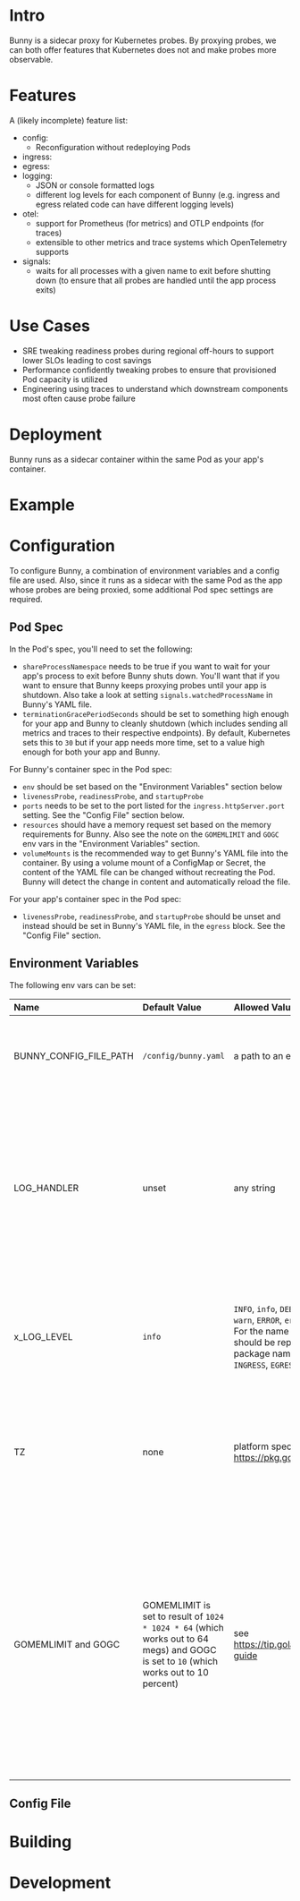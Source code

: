 # Intro

Bunny is a sidecar proxy for Kubernetes probes. By proxying probes, we can both offer features that Kubernetes does not and make probes more observable.

# Features

<!-- TODO-LOW: update the feature list -->
A (likely incomplete) feature list:

* config:
    * Reconfiguration without redeploying Pods
* ingress:
* egress:
* logging:
    * JSON or console formatted logs
    * different log levels for each component of Bunny (e.g. ingress and egress related code can have different logging levels)
* otel:
    * support for Prometheus (for metrics) and OTLP endpoints (for traces)
    * extensible to other metrics and trace systems which OpenTelemetry supports
* signals:
    * waits for all processes with a given name to exit before shutting down (to ensure that all probes are handled until the app process exits)

# Use Cases

<!-- TODO-LOW: list more use cases -->
* SRE tweaking readiness probes during regional off-hours to support lower SLOs leading to cost savings 
* Performance confidently tweaking probes to ensure that provisioned Pod capacity is utilized
* Engineering using traces to understand which downstream components most often cause probe failure

# Deployment

Bunny runs as a sidecar container within the same Pod as your app's container.

# Example

<!-- TODO-LOW: show how to run a full example, with Bunny and Bee, inside of Docker Desktop, and with Grafana -->

# Configuration

To configure Bunny, a combination of environment variables and a config file are used. Also, since it runs as a sidecar with the same Pod as the app whose probes are being proxied, some additional Pod spec settings are required.

## Pod Spec

In the Pod's spec, you'll need to set the following:

* `shareProcessNamespace` needs to be true if you want to wait for your app's process to exit before Bunny shuts down. You'll want that if you want to ensure that Bunny keeps proxying probes until your app is shutdown. Also take a look at setting `signals.watchedProcessName` in Bunny's YAML file.
* `terminationGracePeriodSeconds` should be set to something high enough for your app and Bunny to cleanly shutdown (which includes sending all metrics and traces to their respective endpoints). By default, Kubernetes sets this to `30` but if your app needs more time, set to a value high enough for both your app and Bunny.
<!-- TODO-MEDIUM: what can we list for the securityContext? We should try for least privilege -->

For Bunny's container spec in the Pod spec:

* `env` should be set based on the "Environment Variables" section below
* `livenessProbe`, `readinessProbe`, and `startupProbe`
* `ports` needs to be set to the port listed for the `ingress.httpServer.port` setting. See the "Config File" section below.
* `resources` should have a memory request set based on the memory requirements for Bunny. Also see the note on the `GOMEMLIMIT` and `GOGC` env vars in the "Environment Variables" section.
* `volumeMounts` is the recommended way to get Bunny's YAML file into the container. By using a volume mount of a ConfigMap or Secret, the content of the YAML file can be changed without recreating the Pod. Bunny will detect the change in content and automatically reload the file.

For your app's container spec in the Pod spec:

* `livenessProbe`, `readinessProbe`, and `startupProbe` should be unset and instead should be set in Bunny's YAML file, in the `egress` block. See the "Config File" section.

## Environment Variables

The following env vars can be set:


| Name                   | Default Value | Allowed Values | Purpose |
| :---                   | :---          | :---           | :---    |
| BUNNY_CONFIG_FILE_PATH | `/config/bunny.yaml` | a path to an existing YAML file | the path to the YAML file which will be used to further configure Bunny |
| LOG_HANDLER | unset | any string | when set to "TEXT", "text", "CONSOLE", or "console", easily readable logs are set to the terminal. Any other value (including have the env var unset) will result in JSON formatted logs |
| x_LOG_LEVEL | `info` | `INFO`, `info`, `DEBUG`, `debug`, `WARN`, `warn`, `ERROR`, `error` for the value. For the name of the env var, `x` should be replaced with the Go package name (for example `INGRESS`, `EGRESS`, `MAIN`, or `CONFIG`) | this configures the log level for each Go package in Bunny, allowing for more noisy logs to be filtered out |
| TZ | none | platform specific (see https://pkg.go.dev/time#Location) | this env var provided by Go and modifies the timezone of the logs. On Linux and macos, you likely want to set this to `UTC` |
| GOMEMLIMIT and GOGC | GOMEMLIMIT is set to result of `1024 * 1024 * 64` (which works out to 64 megs) and GOGC is set to `10` (which works out to 10 percent) | see https://tip.golang.org/doc/gc-guide | these env vars are also provided by Go. It is *strongly* recommended that both of these env vars be set based on tests performed in a staging environment. The value for `GOMEMLIMIT` should also be accounted for when setting the resources required to run this container in the Pod spec. |

## Config File

<!-- TODO-LOW: write docs on the config file. Or think about adding comments to the example config file -->

# Building

<!-- TODO-LOW: write docs on building the binaries and Docker image -->

# Development

<!-- TODO-LOW: write docs on the dev process (including how to use the Taskfile to setup a local environment) -->